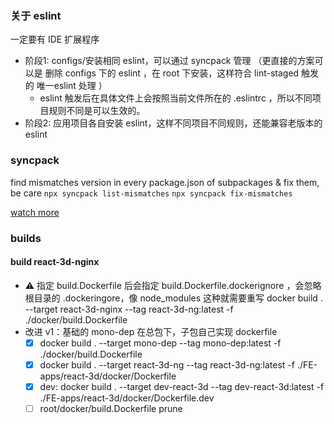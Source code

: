 ### 关于 eslint

一定要有 IDE 扩展程序

- 阶段1: configs/安装相同 eslint，可以通过 syncpack 管理 （更直接的方案可以是 删除 configs 下的 eslint ，在 root 下安装，这样符合 lint-staged 触发的 唯一eslint 处理 ）
  - eslint 触发后在具体文件上会按照当前文件所在的 .eslintrc ，所以不同项目规则不同是可以生效的。
- 阶段2: 应用项目各自安装 eslint，这样不同项目不同规则，还能兼容老版本的 eslint

### syncpack

find mismatches version in every package.json of subpackages & fix them, be care `npx syncpack list-mismatches` `npx syncpack fix-mismatches`

[watch more](https://jamiemason.github.io/syncpack/fix-mismatches)

### builds

#### build react-3d-nginx

- ⚠️ 指定 build.Dockerfile 后会指定 build.Dockerfile.dockerignore ，会忽略根目录的 .dockeringore，像 node_modules 这种就需要重写 docker build . --target react-3d-nginx --tag react-3d-ng:latest -f ./docker/build.Dockerfile
- 改进 v1：基础的 mono-dep 在总包下，子包自己实现 dockerfile
  - [x] docker build . --target mono-dep --tag mono-dep:latest -f ./docker/build.Dockerfile
  - [x] docker build . --target react-3d-ng --tag react-3d-ng:latest -f ./FE-apps/react-3d/docker/Dockerfile
  - [x] dev: docker build . --target dev-react-3d --tag dev-react-3d:latest -f ./FE-apps/react-3d/docker/Dockerfile.dev
  - [ ] root/docker/build.Dockerfile prune
